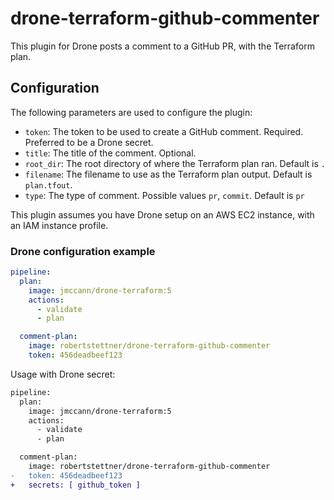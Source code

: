 # drone-terraform-github-commenter

This plugin for Drone posts a comment to a GitHub PR, with the Terraform plan.

## Configuration

The following parameters are used to configure the plugin:

- `token`: The token to be used to create a GitHub comment. Required. Preferred to be a Drone secret.
- `title`: The title of the comment. Optional.
- `root_dir`: The root directory of where the Terraform plan ran. Default is `.`
- `filename`: The filename to use as the Terraform plan output. Default is `plan.tfout`.
- `type`: The type of comment. Possible values `pr`, `commit`. Default is `pr`

This plugin assumes you have Drone setup on an AWS EC2 instance, with an IAM instance profile.

### Drone configuration example

```yaml
pipeline:
  plan:
    image: jmccann/drone-terraform:5
    actions:
      - validate
      - plan

  comment-plan:
    image: robertstettner/drone-terraform-github-commenter
    token: 456deadbeef123
```

Usage with Drone secret:

```diff
pipeline:
  plan:
    image: jmccann/drone-terraform:5
    actions:
      - validate
      - plan

  comment-plan:
    image: robertstettner/drone-terraform-github-commenter
-   token: 456deadbeef123
+   secrets: [ github_token ]
```